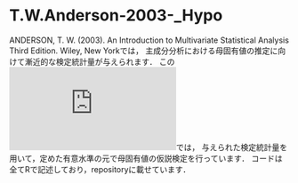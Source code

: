# T.W.Anderson-2003-_Hypo
ANDERSON, T. W. (2003). An Introduction to Multivariate Statistical Analysis Third Edition. Wiley, New Yorkでは，
主成分分析における母固有値の推定に向けて漸近的な検定統計量が与えられます．
この![記事](https://github.com/ShoShohh/T.W.Anderson-2003-_Hypo/blob/main/Anderson(2003)_Hypo.pdf)では，
与えられた検定統計量を用いて，定めた有意水準の元で母固有値の仮説検定を行っています．
コードは全てRで記述しており，repositoryに載せています．
